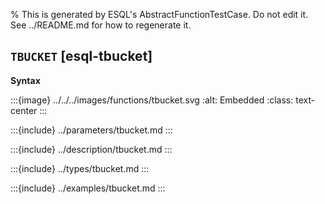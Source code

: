 % This is generated by ESQL's AbstractFunctionTestCase. Do not edit it. See ../README.md for how to regenerate it.

## `TBUCKET` [esql-tbucket]

**Syntax**

:::{image} ../../../images/functions/tbucket.svg
:alt: Embedded
:class: text-center
:::


:::{include} ../parameters/tbucket.md
:::

:::{include} ../description/tbucket.md
:::

:::{include} ../types/tbucket.md
:::

:::{include} ../examples/tbucket.md
:::
